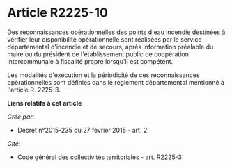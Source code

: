 # Article R2225-10

Des reconnaissances opérationnelles des points d'eau incendie destinées à vérifier leur disponibilité opérationnelle sont
réalisées par le service départemental d'incendie et de secours, après information préalable du maire ou du président de
l'établissement public de coopération intercommunale à fiscalité propre lorsqu'il est compétent.

Les modalités d'exécution et la périodicité de ces reconnaissances opérationnelles sont définies dans le règlement
départemental mentionné à l'article R. 2225-3.

**Liens relatifs à cet article**

_Créé par_:

  - Décret n°2015-235 du 27 février 2015 - art. 2

_Cite_:

  - Code général des collectivités territoriales - art. R2225-3
